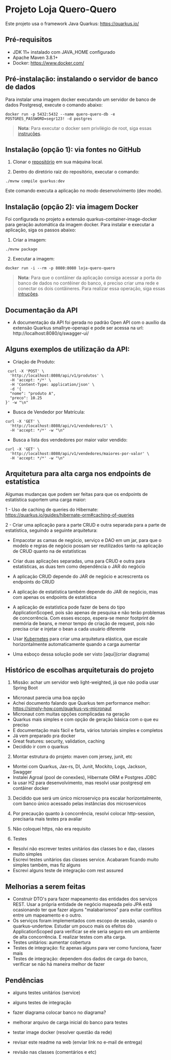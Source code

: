 # Projeto Loja Quero-Quero

Este projeto usa o framework Java Quarkus: https://quarkus.io/

## Pré-requisitos

- JDK 11+ instalado com JAVA_HOME configurado
- Apache Maven 3.8.1+
- Docker: https://www.docker.com/


## Pré-instalação: instalando o servidor de banco de dados

Para instalar uma imagem docker executando um servidor de banco de dados Postgresql, execute o comando abaixo:

 `docker run -p 5432:5432 --name quero-quero-db -e POSTGRES_PASSWORD=segr123! -d postgres`
 
> **Nota**: Para executar o docker sem privilégio de root, siga essas [instruções](https://docs.docker.com/engine/install/linux-postinstall/#manage-docker-as-a-non-root-user).
 
## Instalação (opção 1): via fontes no GitHub

1. Clonar o [repositório](https://github.com/christianviana/loja) em sua máquina local.

2. Dentro do diretório raiz do repositório, executar o comando:

  `./mvnw compile quarkus:dev`

Este comando executa a aplicação no modo desenvolvimento (dev mode).

## Instalação (opção 2): via imagem Docker

Foi configurada no projeto a extensão quarkus-container-image-docker para geração automática da imagem docker. 
Para instalar e executar a aplicação, siga os passos abaixo:

1. Criar a imagem:

  `./mvnw package`

2. Executar a imagem:

  `docker run -i --rm -p 8080:8080 loja-quero-quero`

> **Nota**: Para que o contâiner da aplicação consiga acessar a porta do banco de dados no contêiner do banco, é preciso criar uma rede e conectar os dois contâineres. Para realizar essa operação, siga essas [intruções](https://stackoverflow.com/questions/42385977/accessing-a-docker-container-from-another-container).

## Documentação da API


- A documentação da API foi gerada no padrão Open API com o auxílio da extensão Quarkus smallrye-openapi e
pode ser acessa na url: http://localhost:8080/q/swagger-ui/

## Alguns exemplos de utilização da API:

- Criação de Produto:

```
 curl -X 'POST' \
  'http://localhost:8080/api/v1/produtos' \
  -H 'accept: */*' \
  -H 'Content-Type: application/json' \
  -d '{  
  "nome": "produto A",
  "preco": 10.25
}' -w "\n"
```

- Busca de Vendedor por Matrícula:

```
curl -X 'GET' \
  'http://localhost:8080/api/v1/vendedores/1' \
  -H 'accept: */*' -w "\n"
```

- Busca a lista dos vendedores por maior valor vendido:

```
curl -X 'GET' \
  'http://localhost:8080/api/v1/vendedores/maiores-por-valor' \
  -H 'accept: */*' -w "\n"
```

## Arquitetura para alta carga nos endpoints de estatística

Algumas mudanças que podem ser feitas para que os endpoints de estatística suportem uma carga maior:

1 - Uso de caching de queries do Hibernate: https://quarkus.io/guides/hibernate-orm#caching-of-queries

2 - Criar uma aplicação para a parte CRUD e outra separada para a parte de estatística, seguindo a seguinte arquitetura:

 - Empacotar as camas de negócio, serviço e DAO em um jar, para que o modelo e regras de negócio possam ser reutilizados
  tanto na aplicação de CRUD quanto na de estatísticas
  - Criar duas aplicações separadas, uma para CRUD e outra para estatísticas, as duas tem como dependência o JAR do negócio
  - A aplicação CRUD depende do JAR de negócio e acrescrenta os endpoints do CRUD
  - A aplicação de estatística também depende do JAR de negócio, mas com apenas os endpoints de estatística
  - A aplicação de estatística pode fazer de bens do tipo ApplicationScoped, pois são apenas de pesquisa e não terão problemas de concorrência. Com esses escopo, espera-se menor footprint de memória de beans, e menor tempo de criação de request, pois não precisa criar e injetar o bean a cada usuário diferente  
  - Usar [Kubernetes](https://kubernetes.io/) para criar uma arquitetura elástica, que escale horizontalmente automaticamente quando a carga aumentar
  
  - Uma esboço dessa solução pode ser visto [aqui](criar diagrama)


## Histórico de escolhas arquiteturais do projeto

1. Missão: achar um servidor web light-weighted, já que não podia usar Spring Boot

- Micronaut parecia uma boa opção
- Achei documento falando que Quarkus tem performance melhor: https://simply-how.com/quarkus-vs-micronaut
- Micronaut com muitas opções complicadas na geração
- Quarkus mais simples e com opção de geração básica com o que eu preciso 
- E documentação mais fácil e farta, vários tutoriais simples e completos
- Já vem preparado pra docker
- Great features: security, validation, caching
- Decidido ir com o quarkus

2. Montar estrutura do projeto: maven com jersey, junit, etc 

- Montei com Quarkus, Jax-rs, DI, Junit, Mockito, Logs, Jackson, Swagger
- Instalei Agroal (pool de conexões), Hibernate ORM e Postgres JDBC
- Ia usar H2 para desenvolvimento, mas resolvi usar postgresql em contâiner docker

3. Decidido que será um único microserviço pra escalar horizontalmente, com banco único acessado pelas instâncias dos microservicos 

4. Por precaução quanto à concorrência, resolvi colocar http-session, precisaria mais testes pra avaliar

5. Não coloquei https, não era requisito

6. Testes

- Resolvi não escrever testes unitários das classes bo e dao, classes muito simples
- Escrevi testes unitários das classes service. Acabaram ficando muito simples também, mas fiz alguns
- Escrevi alguns teste de integração com rest assured 

## Melhorias a serem feitas

- Construir DTO's para fazer mapeamento das entidades dos serviços REST. Usar a própria entidade de negócio mapeada pelo JPA está ocasionando ter que fazer alguns "malabarismos" para evitar conflitos entre um mapeamento e o outro.
- Os serviços foram implementados com escopo de sessão, usando o  quarkus-undertow. Estudar um pouco mais os efeitos do ApplicationScoped para verificar se ele seria seguro em um ambiente de alta concorrência. E realizar testes com alta carga.
- Testes unitários: aumentar cobertura
- Testes de integração: fiz apenas alguns para ver como funciona, fazer mais
- Testes de integração: dependem dos dados de carga do banco, verificar se não há maneira melhor de fazer

## Pendências

- alguns testes unitários (service)

- alguns testes de integração

- fazer diagrama colocar banco no diagrama?
- melhorar arquivo de carga inicial do banco para testes

- testar image docker (resolver questão da rede)
- revisar este readme na web (enviar link no e-mail de entrega)
- revisão nas classes (comentários e etc)

